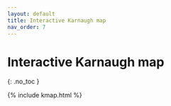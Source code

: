 ```yaml
---
layout: default
title: Interactive Karnaugh map
nav_order: 7
---
```


# Interactive Karnaugh map
{: .no_toc }

{% include kmap.html %}
